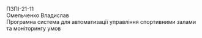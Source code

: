 ПЗПІ-21-11  
Омельченко Владислав  
Програмна система для автоматизації управління спортивними залами та моніторингу умов  
